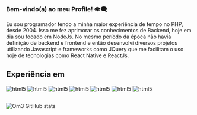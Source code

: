 ### Bem-vindo(a) ao meu Profile! 👁️‍🗨️

Eu sou programador tendo a minha maior experiência de tempo no PHP, desde 2004. Isso me fez aprimorar os conhecimentos de Backend, hoje em dia sou focado em NodeJs.
No mesmo período da época não havia definição de backend e frontend e então desenvolví diversos projetos utilizando Javascript e frameworks como JQuery que me facilitam o uso hoje de tecnologias como React Native e ReactJs.

## Experiência em

<div style="display: inline_block">
<img align="center" alt="html5" src="https://img.shields.io/badge/JavaScript-F7DF1E?style=for-the-badge&logo=javascript&logoColor=black"/>  
<img align="center" alt="html5" src="https://img.shields.io/badge/Node.js-43853D?style=for-the-badge&logo=node.js&logoColor=white"/>  
<img align="center" alt="html5" src="https://img.shields.io/badge/PHP-777BB4?style=for-the-badge&logo=php&logoColor=white"/>  
<img align="center" alt="html5" src="https://img.shields.io/badge/React-20232A?style=for-the-badge&logo=react&logoColor=61DAFB"/>  
<img align="center" alt="html5" src="https://img.shields.io/badge/React_Native-20232A?style=for-the-badge&logo=react&logoColor=61DAFB"/>
<img align="center" alt="html5" src="https://img.shields.io/badge/jQuery-0769AD?style=for-the-badge&logo=jquery&logoColor=white"/>
<img align="center" alt="html5" src="https://img.shields.io/badge/Bootstrap-563D7C?style=for-the-badge&logo=bootstrap&logoColor=white"/>
</div>


##

![Om3 GitHub stats](https://github-readme-stats.vercel.app/api?username=om3&show_icons=true&theme=radical)

